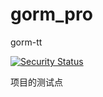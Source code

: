 # gorm_pro
gorm-tt

[![Security Status](https://www.murphysec.com/platform3/v3/badge/1611419771350843392.svg?t=1)](https://www.murphysec.com/accept?code=0c105c03b6e8a3bfda4e4197f49ebeeb&type=1&from=2&t=2)  

项目的测试点


